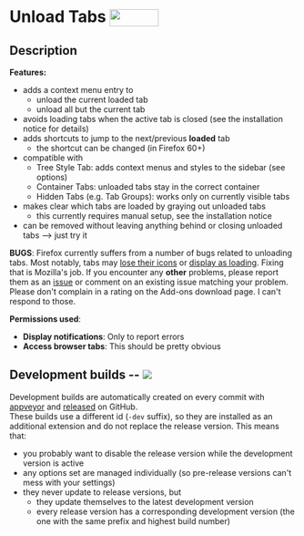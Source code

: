 
# Unload Tabs <sub><a href="https://addons.mozilla.org/firefox/addon/unload-tabs/"><img src="./images/get-ff-ext.png" width="86" height="30"></a></sub>

## Description
<!-- this HTML can be copied as the AMO description -->

<strong>Features:</strong>
<ul>
	<li> adds a context menu entry to <ul>
		<li> unload the current loaded tab </li>
		<li> unload all but the current tab </li>
	</ul></li>
	<li> avoids loading tabs when the active tab is closed (see the installation notice for details) </li>
	<li> adds shortcuts to jump to the next/previous <b>loaded</b> tab <ul>
		<li> the shortcut can be changed (in Firefox 60+) </li>
	</ul></li>
	<li> compatible with <ul>
		<li> Tree Style Tab: adds context menus and styles to the sidebar (see options) </li>
		<li> Container Tabs: unloaded tabs stay in the correct container </li>
		<li> Hidden Tabs (e.g. Tab Groups): works only on currently visible tabs </li>
	</ul></li>
	<li> makes clear which tabs are loaded by graying out unloaded tabs<ul>
		<li> this currently requires manual setup, see the installation notice </li>
	</ul></li>
	<li> can be removed without leaving anything behind or closing unloaded tabs --> just try it </li>
</ul>

<b>BUGS</b>:
Firefox currently suffers from a number of bugs related to unloading tabs. Most notably, tabs may <a href="https://bugzilla.mozilla.org/show_bug.cgi?id=1450382">lose their icons</a> or <a href="https://bugzilla.mozilla.org/show_bug.cgi?id=1450371">display as loading</a>. Fixing that is Mozilla's job.
If you encounter any <b>other</b> problems, please report them as an <a href="https://github.com/NiklasGollenstede/unload-tabs/issues">issue</a> or comment on an existing issue matching your problem. Please don't complain in a rating on the Add-ons download page. I can't respond to those.

<b>Permissions used</b>:<ul>
	<li> <b>Display notifications</b>: Only to report errors </li>
	<li> <b>Access browser tabs</b>: This should be pretty obvious </li>
</ul>


## Development builds -- ![](https://ci.appveyor.com/api/projects/status/github/NiklasGollenstede/unload-tabs?svg=true)

Development builds are automatically created on every commit with [appveyor](https://ci.appveyor.com/project/NiklasGollenstede/unload-tabs/history) and [released](https://github.com/NiklasGollenstede/unload-tabs/releases) on GitHub.\
These builds use a different id (`-dev` suffix), so they are installed as an additional extension and do not replace the release version. This means that:
 * you probably want to disable the release version while the development version is active
 * any options set are managed individually (so pre-release versions can't mess with your settings)
 * they never update to release versions, but
    * they update themselves to the latest development version
    * every release version has a corresponding development version (the one with the same prefix and highest build number)
